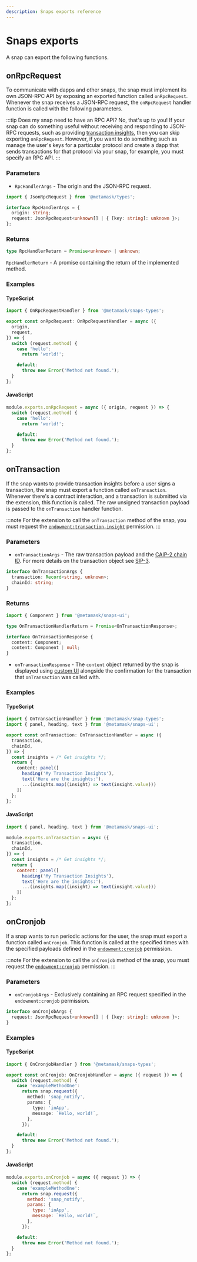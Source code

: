 ```yaml
---
description: Snaps exports reference
---
```


# Snaps exports

A snap can export the following functions.

## onRpcRequest

To communicate with dapps and other snaps, the snap must implement its own JSON-RPC API by exposing
an exported function called `onRpcRequest`.
Whenever the snap receives a JSON-RPC request, the `onRpcRequest` handler function is called with
the following parameters.

:::tip Does my snap need to have an RPC API?
No, that's up to you!
If your snap can do something useful without receiving and responding to JSON-RPC requests, such as
providing [transaction insights](#ontransaction), then you can skip exporting `onRpcRequest`.
However, if you want to do something such as manage the user's keys for a particular protocol and
create a dapp that sends transactions for that protocol via your snap, for example, you must
specify an RPC API.
:::

### Parameters

- `RpcHandlerArgs` - The origin and the JSON-RPC request.

```typescript
import { JsonRpcRequest } from '@metamask/types';

interface RpcHandlerArgs = {
  origin: string;
  request: JsonRpcRequest<unknown[] | { [key: string]: unknown }>;
};
```

### Returns

```typescript
type RpcHandlerReturn = Promise<unknown> | unknown;
```

`RpcHandlerReturn` - A promise containing the return of the implemented method.

### Examples

#### TypeScript

```typescript
import { OnRpcRequestHandler } from '@metamask/snaps-types';

export const onRpcRequest: OnRpcRequestHandler = async ({
  origin,
  request,
}) => {
  switch (request.method) {
    case 'hello':
      return 'world!';

    default:
      throw new Error('Method not found.');
  }
};
```

#### JavaScript

```js
module.exports.onRpcRequest = async ({ origin, request }) => {
  switch (request.method) {
    case 'hello':
      return 'world!';

    default:
      throw new Error('Method not found.');
  }
};
```

## onTransaction

If the snap wants to provide transaction insights before a user signs a transaction, the snap must
export a function called `onTransaction`.
Whenever there's a contract interaction, and a transaction is submitted via the extension, this
function is called.
The raw unsigned transaction payload is passed to the `onTransaction` handler function.

:::note
For the extension to call the `onTransaction` method of the snap, you must request the
[`endowment:transaction-insight`](../how-to/request-permissions.md#endowmenttransaction-insight)
permission.
:::

### Parameters

- `onTransactionArgs` - The raw transaction payload and the
  [CAIP-2 chain ID](https://github.com/ChainAgnostic/CAIPs/blob/master/CAIPs/caip-2.md).
  For more details on the transaction object see
  [SIP-3](https://metamask.github.io/SIPs/SIPS/sip-3#appendix-i-ethereum-transaction-objects).

```typescript
interface OnTransactionArgs {
  transaction: Record<string, unknown>;
  chainId: string;
}
```

### Returns

```typescript
import { Component } from '@metamask/snaps-ui';

type OnTransactionHandlerReturn = Promise<OnTransactionResponse>;

interface OnTransactionResponse {
  content: Component;
  content: Component | null;
}
```

- `onTransactionResponse` - The `content` object returned by the snap is displayed using
  [custom UI](../how-to/use-custom-ui.md) alongside the confirmation for the transaction that
  `onTransaction` was called with.

### Examples

#### TypeScript

```typescript
import { OnTransactionHandler } from '@metamask/snap-types';
import { panel, heading, text } from '@metamask/snaps-ui';

export const onTransaction: OnTransactionHandler = async ({
  transaction,
  chainId,
}) => {
  const insights = /* Get insights */;
  return {
    content: panel([
      heading('My Transaction Insights'),
      text('Here are the insights:'),
      ...(insights.map((insight) => text(insight.value)))
    ])
  };
};
```

#### JavaScript

```js
import { panel, heading, text } from '@metamask/snaps-ui';

module.exports.onTransaction = async ({
  transaction,
  chainId,
}) => {
  const insights = /* Get insights */;
  return {
    content: panel([
      heading('My Transaction Insights'),
      text('Here are the insights:'),
      ...(insights.map((insight) => text(insight.value)))
    ])
  };
};
```

## onCronjob

If a snap wants to run periodic actions for the user, the snap must export a function called `onCronjob`.
This function is called at the specified times with the specified payloads defined in the
[`endowment:cronjob`](../how-to/request-permissions.md#endowmentcronjob) permission.

:::note
For the extension to call the `onCronjob` method of the snap, you must request the
[`endowment:cronjob`](../how-to/request-permissions.md#endowmentcronjob) permission.
:::

### Parameters

- `onCronjobArgs` - Exclusively containing an RPC request specified in the `endowment:cronjob` permission.

```typescript
interface onCronjobArgs {
  request: JsonRpcRequest<unknown[] | { [key: string]: unknown }>;
}
```

### Examples

#### TypeScript

```typescript
import { OnCronjobHandler } from '@metamask/snaps-types';

export const onCronjob: OnCronjobHandler = async ({ request }) => {
  switch (request.method) {
    case 'exampleMethodOne':
      return snap.request({
        method: 'snap_notify',
        params: {
          type: 'inApp',
          message: `Hello, world!`,
        },
      });

    default:
      throw new Error('Method not found.');
  }
};
```

#### JavaScript

```js
module.exports.onCronjob = async ({ request }) => {
  switch (request.method) {
    case 'exampleMethodOne':
      return snap.request({
        method: 'snap_notify',
        params: {
          type: 'inApp',
          message: `Hello, world!`,
        },
      });

    default:
      throw new Error('Method not found.');
  }
};
